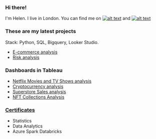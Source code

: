### Hi there!
I'm Helen. I live in London. You can find me on  <a href="https://www.linkedin.com/in/uzhegovaelena"> ![alt text](https://img.shields.io/badge/-LinkedIn-0e76a8?style=plastic&logo=linkedIn)</a> and <a href="https://public.tableau.com/app/profile/lenauzhegova"> ![alt text](https://img.shields.io/badge/-Tableau-0e76a8?style=plastic&logo=Tableau)</a>

<!-- </br>
<h3 align = "left"> Languages and Tools </h2>

&nbsp;<br/>
  ![Python](https://img.shields.io/badge/-Python-FFFFFF?style=flat&logo=python) 
  [![Pandas](https://img.shields.io/badge/-Pandas-FFFFFF?style=flat&logo=Pandas&logoColor=blue&link=https://github.com/elsaTH)](https://github.com/uzhegovaelena) -->
<!--   ![Matplotlib](https://img.shields.io/badge/-Matplotlib-green) -->
<!--   [![Plotly](https://img.shields.io/badge/-Plotly-FFFFFF?style=flat&logo=Plotly&logoColor=green&link=https://github.com/anavh)](https://github.com/uzhegovaelena) -->
<!--   ![Pycharm](https://img.icons8.com/color/28/000000/pycharm.png) -->
<!--   ![Jupyter](https://img.shields.io/badge/-Jupyter-FFFFFF?style=flat&logo=Jupyter&logoColor=orange&link=https://github.com/elsaTH) -->
<!--   ![Tableau](https://img.shields.io/badge/-Tableau-white?style=flat&logo=Tableau&logoColor=black)<br/> -->
<!--   ![Aiohttp](https://img.shields.io/badge/-aiohttp-white?style=flat&logo=aiohttp&logoColor=black) -->
<!--   ![Django](https://img.icons8.com/ios/42/000000/django.png) -->
<!--   ![PostgreSQL](https://img.icons8.com/color/32/000000/postgreesql.png)
  ![GIT](https://img.icons8.com/color/32/000000/git.png)
  ![Insomnia](https://img.shields.io/badge/-Insomnia-blueviolet?style=flat&logo=insomnia)<br/> -->
  
<!--   [![Numpy](https://img.shields.io/badge/-Numpy-FFFFFF?style=flat&logo=Numpy&logoColor=blue&link=https://github.com/elsaTH)](https://github.com/uzhegovaelena) -->
<!--   [![Sklearn](https://img.shields.io/badge/-Sklearn-FFFFFF?style=flat&logo=sklearn&link=https://github.com/elsaTH)](https://github.com/uzhegovaelena) -->
  
<!--   [![Seaborn](https://img.shields.io/badge/-Seaborn-FFFFFF?style=flat&logo=Seaborn&logoColor=white&link=https://github.com/anavh)](https://github.com/uzhegovaelena) -->
  
<!--   ![Visual Studio Code](https://img.shields.io/badge/-Visual%20Studio%20Code-FFFFFF?style=flat&logo=visual-studio-code&logoColor=007ACC) -->


<!-- ### My projects with aiohttp: 
[Recipes API](https://github.com/uzhegovaelena/recipes-project)<br/> -->

<!-- ### My projects with Django
[Books API](https://github.com/uzhegovaelena/books-api)<br/>
[Todo API](https://github.com/uzhegovaelena/todo-api)<br/> -->

<!-- ### My projects with Python, Pandas, Plotly and Tableau
[Online retail](https://github.com/uzhegovaelena/online-retail)<br/>
[Cost in Canada](https://github.com/uzhegovaelena/tableau-costs-in-canada) -->

### These are my latest projects
Stack: Python, SQL, Bigquery, Looker Studio. 
- [E-commerce analysis](https://github.com/uzhegovaelena/ecommerce_analysis)
- [Risk analysis](https://github.com/uzhegovaelena/riskanalysis)

### Dashboards in Tableau
- [Netflix Movies and TV Shows analysis](https://public.tableau.com/app/profile/lenauzhegova/viz/NetflixMoviesandTVShowsanalysis/Story2)
- [Cryptocurrency analysis](https://public.tableau.com/app/profile/lenauzhegova/viz/Cryptocurrencyanalysis_16585057399230/Story1)
- [Superstore Sales analysis](https://public.tableau.com/app/profile/lenauzhegova/viz/Superstore_analysis_16582342358510/EXECUTIVESALES2)
- [NFT Collections Analysis](https://public.tableau.com/app/profile/lenauzhegova/viz/NFTCollectionsAnalysis_16584223465480/Dashboard1)

### [Certificates](https://github.com/uzhegovaelena/mycertificates/blob/main/README.md)
- Statistics
- Data Analytics
- Azure Spark Databricks


<!--  ![Helena's GitHub stats](https://github-readme-stats.vercel.app/api?username=uzhegovaelena&theme=synthwave&show_icons=true&count_private=true "Helena's’ GutHub Stats")
![Top Langs](https://github-readme-stats.vercel.app/api/top-langs/?username=uzhegovaelena&theme=synthwave "Helena's’ Top Languages Card")
<!--


**uzhegovaelena/uzhegovaelena** is a ✨ _special_ ✨ repository because its `README.md` (this file) appears on your GitHub profile.

Here are some ideas to get you started:

- 🔭 I’m currently working on ...
- 🌱 I’m currently learning ...
- 👯 I’m looking to collaborate on ...
- 🤔 I’m looking for help with ...
- 💬 Ask me about ...
- 📫 How to reach me: ...
- 😄 Pronouns: ...
- ⚡ Fun fact: ...
-->

